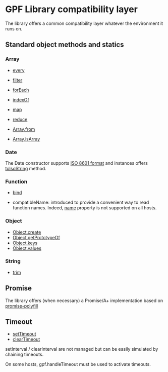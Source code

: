 # GPF Library compatibility layer

The library offers a common compatibility layer whatever the environment it runs on.

## Standard object methods and statics

### Array

* [every](https://developer.mozilla.org/en-US/docs/Web/JavaScript/Reference/Global_Objects/Array/every)
* [filter](https://developer.mozilla.org/en-US/docs/Web/JavaScript/Reference/Global_Objects/Array/filter)
* [forEach](https://developer.mozilla.org/en-US/docs/Web/JavaScript/Reference/Global_Objects/Array/forEach)
* [indexOf](https://developer.mozilla.org/en-US/docs/Web/JavaScript/Reference/Global_Objects/Array/indexOf)
* [map](https://developer.mozilla.org/en-US/docs/Web/JavaScript/Reference/Global_Objects/Array/map)
* [reduce](https://developer.mozilla.org/en-US/docs/Web/JavaScript/Reference/Global_Objects/Array/reduce)

* [Array.from](https://developer.mozilla.org/en-US/docs/Web/JavaScript/Reference/Global_Objects/Array/from)
* [Array.isArray](https://developer.mozilla.org/en-US/docs/Web/JavaScript/Reference/Global_Objects/Array/isArray)

### Date

The Date constructor supports [ISO 8601 format](http://gpf-js.blogspot.ca/2016/02/date-override.html)
and instances offers
[toIsoString](https://developer.mozilla.org/en-US/docs/Web/JavaScript/Reference/Global_Objects/Date/toISOString) method. 

### Function

* [bind](https://developer.mozilla.org/en-US/docs/Web/JavaScript/Reference/Global_Objects/Function/bind)

* compatibleName: introduced to provide a convenient way to read function names. Indeed,
[name](https://developer.mozilla.org/en-US/docs/Web/JavaScript/Reference/Global_Objects/Function/name) property is not
supported on all hosts.

### Object

* [Object.create](https://developer.mozilla.org/en-US/docs/Web/JavaScript/Reference/Global_Objects/Object/create)
* [Object.getPrototypeOf](https://developer.mozilla.org/en-US/docs/Web/JavaScript/Reference/Global_Objects/Object/getPrototypeOf)
* [Object.keys](https://developer.mozilla.org/en-US/docs/Web/JavaScript/Reference/Global_Objects/Object/keys)
* [Object.values](https://developer.mozilla.org/en-US/docs/Web/JavaScript/Reference/Global_Objects/Object/values)

### String

* [trim](https://developer.mozilla.org/en-US/docs/Web/JavaScript/Reference/Global_Objects/String/trim)

## Promise

The library offers (when necessary) a Promise/A+ implementation based on
[promise-polyfill](https://github.com/taylorhakes/promise-polyfill)

## Timeout

* [setTimeout](https://developer.mozilla.org/en-US/docs/Web/API/WindowTimers/setTimeout)
* [clearTimeout](https://developer.mozilla.org/en-US/docs/Web/API/WindowTimers/clearTimeout)

setInterval / clearInterval are not managed but can be easily simulated by chaining timeouts.

On some hosts, gpf.handleTimeout must be used to activate timeouts.
